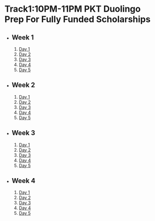 # Track1:10PM-11PM PKT Duolingo Prep For Fully Funded Scholarships

- ## Week 1

   1. [Day 1](https://www.facebook.com/iCodeguru/videos/845309277687012)
   2. [Day 2](https://www.facebook.com/iCodeguru/videos/1175611260211297)
   3. [Day 3](https://www.facebook.com/iCodeguru/videos/554679840346790)
   4. [Day 4](https://www.facebook.com/iCodeguru/videos/557512030183975)
   5. [Day 5](https://www.facebook.com/iCodeguru/videos/871526995073766)

- ## Week 2

   1. [Day 1](https://www.facebook.com/iCodeguru/videos/1260386841944293)
   2. [Day 2](https://www.facebook.com/iCodeguru/videos/562119266499915)
   3. [Day 3]()
   4. [Day 4](https://www.facebook.com/iCodeguru/videos/1314483009534647)
   5. [Day 5](https://www.facebook.com/iCodeguru/videos/1046532227019500)

- ## Week 3

   1. [Day 1](https://www.facebook.com/iCodeguru/videos/540886495339323)
   2. [Day 2](https://www.facebook.com/iCodeguru/videos/1099260668443281)
   3. [Day 3](https://www.facebook.com/iCodeguru/videos/521278020721187)
   4. [Day 4](https://www.facebook.com/iCodeguru/videos/410404345449656)
   5. [Day 5](https://www.facebook.com/iCodeguru/videos/1050465106558365)

- ## Week 4

   1. [Day 1](https://www.facebook.com/iCodeguru/videos/474171182306106)
   2. [Day 2](https://www.facebook.com/iCodeguru/videos/372285429211666)
   3. [Day 3](https://www.facebook.com/iCodeguru/videos/1214809056473811)
   4. [Day 4](https://www.facebook.com/iCodeguru/videos/1325329848631649)
   5. [Day 5](https://www.facebook.com/iCodeguru/videos/1070966661432535)

<!-- - ## Week 

   1. [Day 1]()
   2. [Day 2]()
   3. [Day 3]()
   4. [Day 4]()
   5. [Day 5]() -->
